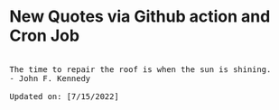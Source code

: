 # New Quotes via Github action and Cron Job

<pre>
<!-- #quote -->
The time to repair the roof is when the sun is shining.
- John F. Kennedy

Updated on: [7/15/2022]
<!-- #quoteEnd -->
</pre>

